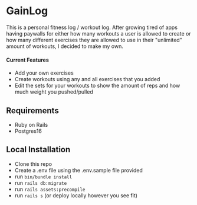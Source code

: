 # GainLog
This is a personal fitness log / workout log. After growing tired of apps having paywalls for either how many workouts a user is allowed to create or how many different exercises they are allowed to use in their "unlimited" amount of workouts, I decided to make my own.

#### Current Features
* Add your own exercises
* Create workouts using any and all exercises that you added
* Edit the sets for your workouts to show the amount of reps and how much weight you pushed/pulled

## Requirements
* Ruby on Rails
* Postgres16

## Local Installation

* Clone this repo
* Create a .env file using the .env.sample file provided
* run `bin/bundle install`
* run `rails db:migrate`
* run `rails assets:precompile`
* run `rails s` (or deploy locally however you see fit)
